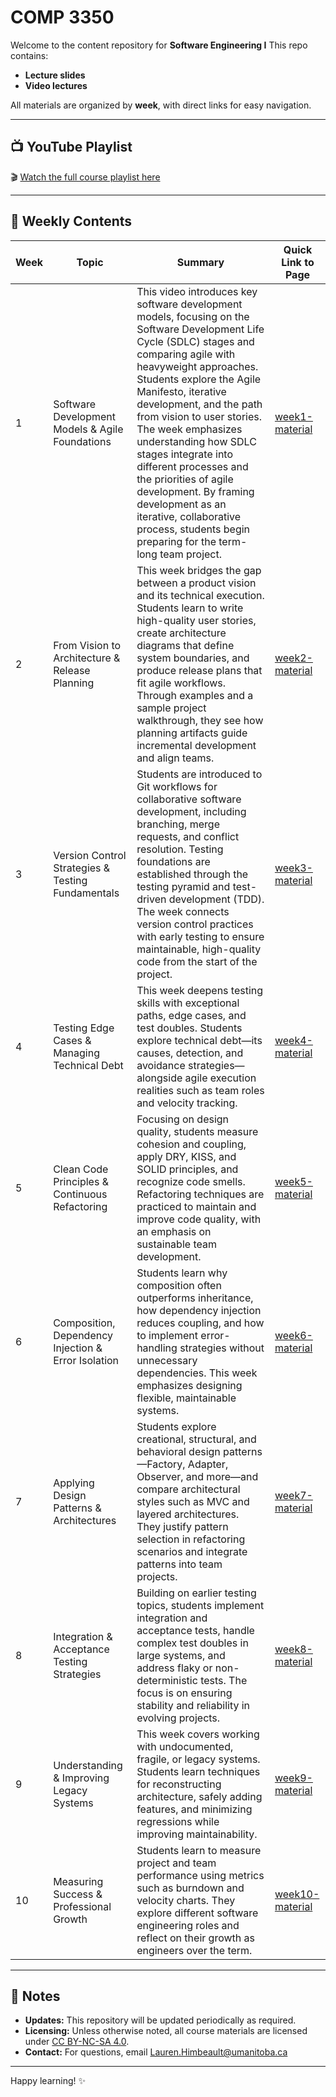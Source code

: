 # COMP 3350

Welcome to the content repository for **Software Engineering I**
This repo contains:

- **Lecture slides**
- **Video lectures**

All materials are organized by **week**, with direct links for easy navigation.

---

## 📺 YouTube Playlist

🎬 [Watch the full course playlist here](https://tinyurl.com/4rcym92a)

---

## 📅 Weekly Contents

| Week | Topic                                               | Summary                                                                                                                                                                                                                                                                                                                                                                                                                                                                                                                            | Quick Link to Page|
| ---- | --------------------------------------------------- | ---------------------------------------------------------------------------------------------------------------------------------------------------------------------------------------------------------------------------------------------------------------------------------------------------------------------------------------------------------------------------------------------------------------------------------------------------------------------------------------------------------------------------------- | -------------------------------------------------------------------------------------------------------------------------------------------------------------------------------- |
| 1    | Software Development Models & Agile Foundations     | This video introduces key software development models, focusing on the Software Development Life Cycle (SDLC) stages and comparing agile with heavyweight approaches. Students explore the Agile Manifesto, iterative development, and the path from vision to user stories. The week emphasizes understanding how SDLC stages integrate into different processes and the priorities of agile development. By framing development as an iterative, collaborative process, students begin preparing for the term-long team project. | [week1-material](https://github.com/LaurenHimbeault/umcontent/tree/main/3350/week01)  | 
| 2    | From Vision to Architecture & Release Planning      | This week bridges the gap between a product vision and its technical execution. Students learn to write high-quality user stories, create architecture diagrams that define system boundaries, and produce release plans that fit agile workflows. Through examples and a sample project walkthrough, they see how planning artifacts guide incremental development and align teams.                                                                                                                                               | [week2-material](https://github.com/LaurenHimbeault/umcontent/tree/main/3350/week02)  | 
| 3    | Version Control Strategies & Testing Fundamentals   | Students are introduced to Git workflows for collaborative software development, including branching, merge requests, and conflict resolution. Testing foundations are established through the testing pyramid and test-driven development (TDD). The week connects version control practices with early testing to ensure maintainable, high-quality code from the start of the project.                                                                                                                                          |[week3-material](https://github.com/LaurenHimbeault/umcontent/tree/main/3350/week03)  | 
| 4    | Testing Edge Cases & Managing Technical Debt        | This week deepens testing skills with exceptional paths, edge cases, and test doubles. Students explore technical debt—its causes, detection, and avoidance strategies—alongside agile execution realities such as team roles and velocity tracking.                                                                                                                                                                                                                                                                               |[week4-material](https://github.com/LaurenHimbeault/umcontent/tree/main/3350/week04)  | 
| 5    | Clean Code Principles & Continuous Refactoring      | Focusing on design quality, students measure cohesion and coupling, apply DRY, KISS, and SOLID principles, and recognize code smells. Refactoring techniques are practiced to maintain and improve code quality, with an emphasis on sustainable team development.                                                                                                                                                                                                                                                                 | [week5-material](https://github.com/LaurenHimbeault/umcontent/tree/main/3350/week05)  | 
| 6    | Composition, Dependency Injection & Error Isolation | Students learn why composition often outperforms inheritance, how dependency injection reduces coupling, and how to implement error-handling strategies without unnecessary dependencies. This week emphasizes designing flexible, maintainable systems.                                                                                                                                                                                                                                                                           | [week6-material](https://github.com/LaurenHimbeault/umcontent/tree/main/3350/week06)  | 
| 7    | Applying Design Patterns & Architectures            | Students explore creational, structural, and behavioral design patterns—Factory, Adapter, Observer, and more—and compare architectural styles such as MVC and layered architectures. They justify pattern selection in refactoring scenarios and integrate patterns into team projects.                                                                                                                                                                                                                                            | [week7-material](https://github.com/LaurenHimbeault/umcontent/tree/main/3350/week07)  | 
| 8    | Integration & Acceptance Testing Strategies         | Building on earlier testing topics, students implement integration and acceptance tests, handle complex test doubles in large systems, and address flaky or non-deterministic tests. The focus is on ensuring stability and reliability in evolving projects.                                                                                                                                                                                                                                                                      | [week8-material](https://github.com/LaurenHimbeault/umcontent/tree/main/3350/week08)  | 
| 9    | Understanding & Improving Legacy Systems            | This week covers working with undocumented, fragile, or legacy systems. Students learn techniques for reconstructing architecture, safely adding features, and minimizing regressions while improving maintainability.                                                                                                                                                                                                                                                                                                             | [week9-material](https://github.com/LaurenHimbeault/umcontent/tree/main/3350/week09)  | 
| 10   | Measuring Success & Professional Growth             | Students learn to measure project and team performance using metrics such as burndown and velocity charts. They explore different software engineering roles and reflect on their growth as engineers over the term.                                                                                                                                                                                                                                                                                                               | [week10-material](https://github.com/LaurenHimbeault/umcontent/tree/main/3350/week10)  | 

---

## 📢 Notes

- **Updates:** This repository will be updated periodically as required.
- **Licensing:** Unless otherwise noted, all course materials are licensed under [CC BY-NC-SA 4.0](https://creativecommons.org/licenses/by-nc-sa/4.0/).
- **Contact:** For questions, email Lauren.Himbeault@umanitoba.ca

---

Happy learning! ✨

